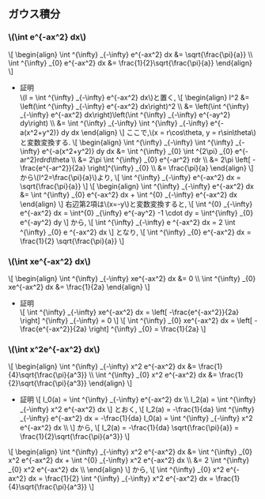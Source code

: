 ## ガウス積分
### \\(\int e^{-ax^2} dx\\)
\\[
  \begin{align}
	\int ^{\infty} _{-\infty} e^{-ax^2} dx &= \sqrt{\frac{\pi}{a}} \\\\
	\int ^{\infty} _{0} e^{-ax^2} dx &= \frac{1}{2}\sqrt{\frac{\pi}{a}}
  \end{align}
\\]
- 証明  
  \\(I = \int ^{\infty} _{-\infty} e^{-ax^2} dx\\)と置く,
  \\[
  \begin{align}
  I^2 &= \left(\int ^{\infty} _{-\infty} e^{-ax^2} dx\right)^2 \\\\
  &= \left(\int ^{\infty} _{-\infty} e^{-ax^2} dx\right)\left(\int ^{\infty} _{-\infty} e^{-ay^2} dy\right) \\\\
  &= \int ^{\infty} _{-\infty} \int ^{\infty} _{-\infty} e^{-a(x^2+y^2)} dy dx
  \end{align}
  \\]
  ここで,\\(x = r\cos\theta, y = r\sin\theta\\)と変数変換する.
  \\[
  \begin{align}
  \int ^{\infty} _{-\infty} \int ^{\infty} _{-\infty} e^{-a(x^2+y^2)} dy dx &= \int ^{\infty} _{0} \int ^{2\pi} _{0} e^{-ar^2}rdrd\theta \\\\
  &= 2\pi \int ^{\infty} _{0}  e^{-ar^2} rdr \\\\
  &= 2\pi \left[ -\frac{e^{-ar^2}}{2a} \right]^{\infty} _{0} \\\\
  &= \frac{\pi}{a}
  \end{align}
  \\]
  から\\(I^2=\frac{\pi}{a}\\)より,
  \\[
  \int ^{\infty} _{-\infty} e^{-ax^2} dx = \sqrt{\frac{\pi}{a}}
  \\]
  \\[
  \begin{align}
  \int ^{\infty} _{-\infty} e^{-ax^2} dx &= \int ^{\infty} _{0} e^{-ax^2} dx + \int ^{0} _{-\infty} e^{-ax^2} dx
  \end{align}
  \\]
  右辺第2項は\\(x=-y\\)と変数変換すると,
  \\[
  \int ^{0} _{-\infty} e^{-ax^2} dx = \int^{0} _{\infty} e^{-ay^2} -1 \cdot dy = \int^{\infty} _{0} e^{-ay^2} dy
  \\]
  から,
  \\[
  \int ^{\infty} _{-\infty} e ^{-ax^2} dx = 2 \int ^{\infty} _{0} e ^{-ax^2} dx
  \\]
  となり,
  \\[
  \int ^{\infty} _{0} e^{-ax^2} dx = \frac{1}{2} \sqrt{\frac{\pi}{a}}
  \\]

### \\(\int xe^{-ax^2} dx\\)
\\[
  \begin{align}
	\int ^{\infty} _{-\infty} xe^{-ax^2} dx &= 0 \\\\
	\int ^{\infty} _{0} xe^{-ax^2} dx &= \frac{1}{2a}
  \end{align}
\\]

- 証明  
\\[
	\int ^{\infty} _{-\infty} xe^{-ax^2} dx = \left[ -\frac{e^{-ax^2}}{2a} \right] ^{\infty} _{-\infty} = 0
\\]
\\[
	\int ^{\infty} _{0} xe^{-ax^2} dx = \left[ -\frac{e^{-ax^2}}{2a} \right] ^{\infty} _{0} = \frac{1}{2a}
\\]

### \\(\int x^2e^{-ax^2} dx\\)
\\[
  \begin{align}
	\int ^{\infty} _{-\infty} x^2 e^{-ax^2} dx &= \frac{1}{4}\sqrt{\frac{\pi}{a^3}} \\\\
	\int ^{\infty} _{0} x^2 e^{-ax^2} dx &= \frac{1}{2}\sqrt{\frac{\pi}{a^3}}
  \end{align}
\\]

- 証明
\\[
	I_0(a) = \int ^{\infty} _{-\infty} e^{-ax^2} dx \\\\
	I_2(a) = \int ^{\infty} _{-\infty} x^2 e^{-ax^2} dx
\\]
とおく,
\\[
  I_2(a) = -\frac{1}{da} \int ^{\infty} _{-\infty}  e^{-ax^2} dx = -\frac{1}{da} I_0(a) = \int ^{\infty} _{-\infty}  x^2 e^{-ax^2} dx \\\\
\\]
から,
\\[
	 I_2(a) = -\frac{1}{da} \sqrt{\frac{\pi}{a}} = \frac{1}{2}\sqrt{\frac{\pi}{a^3}}
\\]

\\[
  \begin{align}
  \int ^{\infty} _{-\infty} x^2 e^{-ax^2} dx &= \int ^{\infty} _{0} x^2 e^{-ax^2} dx + \int ^{0} _{-\infty} x^2 e^{-ax^2} dx \\\\
  &= 2  \int ^{\infty} _{0} x^2 e^{-ax^2} dx \\\\
  \end{align}
\\]
から,
\\[
\int ^{\infty} _{0} x^2 e^{-ax^2} dx = \frac{1}{2} \int ^{\infty} _{-\infty} x^2 e^{-ax^2} dx = \frac{1}{4}\sqrt{\frac{\pi}{a^3}}
\\]
